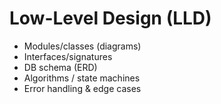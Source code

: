 # Low-Level Design (LLD)
- Modules/classes (diagrams)
- Interfaces/signatures
- DB schema (ERD)
- Algorithms / state machines
- Error handling & edge cases
